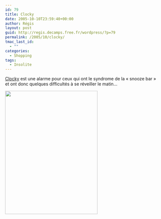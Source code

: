 ```yaml
---
id: 79
title: Clocky
date: 2005-10-10T23:59:40+00:00
author: Régis
layout: post
guid: http://regis.decamps.free.fr/wordpress/?p=79
permalink: /2005/10/clocky/
tmac_last_id:
  - ""
categories:
  - Shopping
tags:
  - Insolite
---
```

[Clocky](http://www.clocky.net/) est une alarme pour ceux qui ont le syndrome de la « snooze bar » et ont donc quelques difficultés à se réveiller le matin&#8230;

<img src="http://web.media.mit.edu/~nanda//design/electronics/clocky/pictures/clocky_march.jpg" height="400" width="300" />